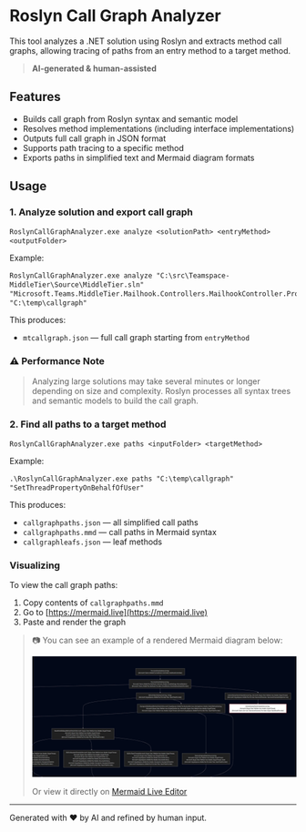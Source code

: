 ﻿# Roslyn Call Graph Analyzer

This tool analyzes a .NET solution using Roslyn and extracts method call graphs, allowing tracing of paths from an entry method to a target method.

> **AI-generated & human-assisted**

## Features

* Builds call graph from Roslyn syntax and semantic model
* Resolves method implementations (including interface implementations)
* Outputs full call graph in JSON format
* Supports path tracing to a specific method
* Exports paths in simplified text and Mermaid diagram formats

## Usage

### 1. Analyze solution and export call graph

```
RoslynCallGraphAnalyzer.exe analyze <solutionPath> <entryMethod> <outputFolder>
```

Example:

```
RoslynCallGraphAnalyzer.exe analyze "C:\src\Teamspace-MiddleTier\Source\MiddleTier.sln" "Microsoft.Teams.MiddleTier.Mailhook.Controllers.MailhookController.ProvisionEmailAddress(string)" "C:\temp\callgraph"
```

This produces:

* `mtcallgraph.json` — full call graph starting from `entryMethod`

### ⚠️ Performance Note

> Analyzing large solutions may take several minutes or longer depending on size and complexity. Roslyn processes all syntax trees and semantic models to build the call graph.

### 2. Find all paths to a target method

```
RoslynCallGraphAnalyzer.exe paths <inputFolder> <targetMethod>
```

Example:

```
.\RoslynCallGraphAnalyzer.exe paths "C:\temp\callgraph" "SetThreadPropertyOnBehalfOfUser"
```

This produces:

* `callgraphpaths.json` — all simplified call paths
* `callgraphpaths.mmd` — call paths in Mermaid syntax
* `callgraphleafs.json` — leaf methods

### Visualizing

To view the call graph paths:

1. Copy contents of `callgraphpaths.mmd`
2. Go to [https://mermaid.live](https://mermaid.live)
3. Paste and render the graph

> 📷 You can see an example of a rendered Mermaid diagram below:
>
> ![Example Mermaid Graph](example.jpg)
>
> Or view it directly on [Mermaid Live Editor](https://mermaid.live/view#pako:eNrtG9tu4jj0V1DmpSvRiFy4PuyKodNZpEFbTVqttMM8uMSARYgj23TKVvPv61twAm2hIWF2duEB7Ng-N5-bT8yTNcEhtHrWjIBkXru9Gsd958vYuiH4AVGE4w9LgKJ-GBJI6QVlBMWzX2pfRmhCMMVTZt9CsKT2CIVhBG8RJPaIz59jvLAHOGYERxEkdPPQPPs6tr5yXO4eXPXawajAhPFRzk1EbQkpgIxxENTuRxH-BsMAxiEn5kDyJVVivgJ2BRn_1h1No36WztQseZylj5AN5iCOYXSNIz7Up-t4smHpGTEGi3UCgwRMYI6aFLR9jSI-IqiVrS2UPkc5mMPJoh-H1-hRTOMtTUHAAIMXW6hsPsjsP-F9AMkDEliH8rl4rB9lRf_CGi1tOXo7JxCEhRaVKIlmRhLD-AFEKOTcX-HJaglj9gndE0AQpNeYBAmcIBBpIZ1KPiWy2lJ6ludtPcAEZrWtRIRthTCYAwITjGIWIAaH8RQXQXXHUIQY3wrbwPsdRskGW0dhE8QIPEKLV7QIJmnixhzozgPBaw519xXU9do9xtFvhYzY8CxJMIxvCdppPEtAIXM8AbWOopZLlBO6TATFA46ccY8utOOa4KVcfCMWX-wlYICXSxwLnz5FsxWRcOxhrjsCMZhBUtBDZTfS9KqUkIhyUiRQ61xqtFSFh0qFsgvsPZgseCzMuDZj0gf7tv3-8BXJDbds8DOccQ7AJmQHjLuxdPYBgLV4Pkw4XfwrBVNcJKPgo0iI7OGIysbhPGpS7igkI4KMigz1k48whnzDMHk1tdlxWibFGV5BmHxC8cLIJ6_Du79K07PfR2m7Jio18pzvdLw9ui4C1Fnfz_p-Wn2vWuv9Z_NOwdVWfsbHVRz6CTNOR2TXXNcUYD7IBcDWMttU0ijE0-ubWSb5rX1hePfMWSCt2EuuXrylGBXntE77nIOcffIBPhku7yGhc5QEDxNbE5_bHjPjcNaecafDF3LmCsLEjzBnFXKqCDWdsyGfDfn_acgv_RaujJR0_H_VXrvZEvcNQQ_GcvOltH91jfalssmbjSFnlRtEuWKsziy5ZCspx7iivPYZUkFAtmglS5mVuCptxreYS0K_NHjbIaaE3Phg6YhynpTJVkS7xiSvvSVm-9Vw4ha1vP9elDuZXygvOFZ8ZHdNoWpLNc4KsS8JLrpYpQGbRc8kASYkyJcf8sVHaaHnBVWrQrl8VSnZeB9OsHwP26cfCMHlFEqOlWsVfIsK0TDmE0GUt6qsJGShjJ4u3alGEasQn6hQ3WAq9IZDohxXf8og2XVQ6fIf56j25-JFhZy38qpE3ZZJ4JRAOk_fs1Z8S8MVJ3fzJnR4Rd8DCkNNhCDgjkQXpwvcb9_1MoUhjkWfg7sCNzHK4eWIyk7lC42J2ru3LUrcBK9hNoGBOAQkrHYXzltX2tY5m60TUw59p3TegNI2wE29uTp7AjY_wJ0XrY8oaClsNaWUnfsZLvV5ninY_EHQDIlTjpJIPmSfzmm9OSvZw6Gfv0MlM5IlS16-DFvNPux9r6hyKI0uJb55GuL35ZPmxq6CLybI67p5YVO2jmCt7zi1KYqi3rup_NQ5lXgBe-9Cz9Pty28oZPOemzzWJzjCpPeuIT8GhHc8iObxILpHg3Abx4M4XpyufzyI48Xpto4G4R1BRd-pXV7-yskQObJqesLGVNMXl71VsyluO6tmS9wGVs22uKermh1xiVY1u-JSq2o6EkdDdxx5f1N3XHlVUXc8g8nx5Q0XgyttO01DWcs0HTlHE-S05eUD3enIF5gZFJtOV74q0bw3ZJVed5zsSK4jZaQJdj1Z09MdPzvSzHZa8pidnabbbXko1J2OPK7pTlceVzIspyNeQ-bQz404MkXLjmjQnitzh8zOpm3Z8bKSdbPr9SxfRgvd4QNW3ZoRFFo9Rlawbi0h4R6Pd62ncVyrjS02h0s4tnq8ydP7xdgax9_5mgTEf2G8TJcRvJrNrd4URJT3Vom8NI_AjAAzRf57YoBXMbN6ju9IGFbvyXq0epdu2_Hshut13a7jen6nWbfWfJbn2h2_63WcbqPdcdtu83vd-luide2Gz2f7bf7dbPmO79UtGCIe4Ufq_yjybynf_wFTpnZ4)

---

Generated with ❤️ by AI and refined by human input.

